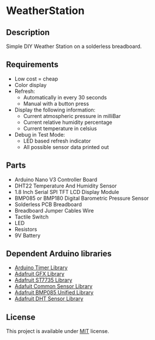 # WeatherStation

## Description

Simple DIY Weather Station on a solderless breadboard.

## Requirements

* Low cost = cheap
* Color display
* Refresh:
  * Automatically in every 30 seconds
  * Manual with a button press
* Display the following information:
  * Current atmospheric pressure in milliBar
  * Current relative humidity percentage
  * Current temperature in celsius
* Debug in Test Mode:
  * LED based refresh indicator
  * All possible sensor data printed out

## Parts

* Arduino Nano V3 Controller Board
* DHT22 Temperature And Humidity Sensor
* 1.8 Inch Serial SPI TFT LCD Display Module
* BMP085 or BMP180 Digital Barometric Pressure Sensor
* Solderless PCB Breadboard 
* Breadboard Jumper Cables Wire
* Tactile Switch
* LED
* Resistors
* 9V Battery

## Dependent Arduino libraries

* [Arduino Timer Library](https://github.com/JChristensen/Timer)
* [Adafruit GFX Library](https://github.com/adafruit/Adafruit-GFX-Library)
* [Adafruit ST7735 Library](https://github.com/adafruit/Adafruit-ST7735-Library)
* [Adafuit Common Sensor Library](https://github.com/adafruit/Adafruit_Sensor)
* [Adafruit BMP085 Unified Library](https://github.com/adafruit/Adafruit_BMP085_Unified)
* [Adafruit DHT Sensor Library](https://github.com/adafruit/DHT-sensor-library)

## License

This project is available under [MIT](http://choosealicense.com/licenses/mit/) license.


